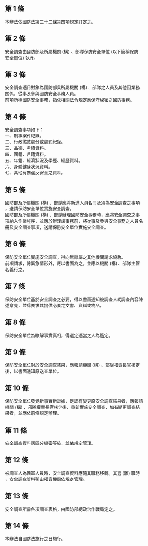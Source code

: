 第 1 條
-------
本辦法依國防法第三十二條第四項規定訂定之。

第 2 條
-------
安全調查由國防部及所屬機關 (構) 、部隊保防安全單位 (以下簡稱保防  
安全單位) 執行。

第 3 條
-------
安全調查適用對象為國防部與所屬機關 (構) 、部隊之人員及其他因業務  
關係，從事及參與國防安全事務人員。  
前項所稱國防安全事務，指依相關法令規定應保守秘密之國防事務。

第 4 條
-------
安全調查事項如下：  
一、刑事案件紀錄。  
二、行政懲戒處分或處罰紀錄。  
三、品德、考績資料。  
四、國籍、戶籍資料。  
五、年籍、經濟狀況及學歷、經歷資料。  
六、身體健康狀況資料。  
七、其他有關違反安全之資料。

第 5 條
-------
國防部及所屬機關 (構) 、部隊應將新進人員名冊及須為安全調查之事項  
，送請保防安全單位實施安全調查。  
國防部及所屬機關 (構) 、部隊辦理國防安全事務時，應將安全調查之事  
項納入作業程序，並應於辦理該事務前，將從事及參與安全事務之人員名  
冊及安全調查事項，送請保防安全單位實施安全調查。

第 6 條
-------
保防安全單位實施安全調查，得向無隸屬之其他機關請求協助。  
前項請求，除緊急情形外，應以書面為之，並應以機關 (構) 、部隊主管  
名義行之。

第 7 條
-------
保防安全單位基於安全調查之必要，得以書面通知被調查人就調查內容陳  
述意見，並得要求其提供必要之文書、資料或物品。

第 8 條
-------
保防安全單位為瞭解事實真相，得選定適當之人為鑑定。

第 9 條
-------
保防安全單位對於安全調查結果，應報請機關 (構) 、部隊權責長官核定  
後，以書面通知原送查單位。

第 10 條
--------
保防安全單位發覺新事實新證據，足認有變更原安全調查結果者，應報請  
機關 (構) 、部隊權責長官核定後，重新實施安全調查，如有變更調查結  
果者，並應依前條規定辦理。

第 11 條
--------
安全調查資料應區分機密等級，並依規定管理。

第 12 條
--------
被調查人為國軍人員時，安全調查資料應隨其職務移轉。其退 (離) 職時  
，安全調查資料移由權責機關依規定管理。

第 13 條
--------
安全調查所需各項調查表格，由國防部總政治作戰局定之。

第 14 條
--------
本辦法自國防法施行之日施行。

